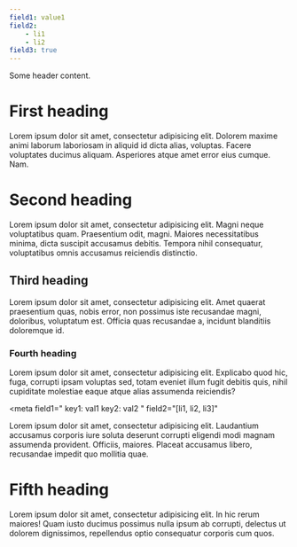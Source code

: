 ```yaml
---
field1: value1
field2:
    - li1
    - li2
field3: true
---
```


Some header content.

# First heading

Lorem ipsum dolor sit amet, consectetur adipisicing elit. Dolorem maxime animi laborum laboriosam in aliquid id dicta alias, voluptas. Facere voluptates ducimus aliquam. Asperiores atque amet error eius cumque. Nam.

# Second heading

<meta field1="val1"></meta>

Lorem ipsum dolor sit amet, consectetur adipisicing elit. Magni neque voluptatibus quam. Praesentium odit, magni. Maiores necessitatibus minima, dicta suscipit accusamus debitis. Tempora nihil consequatur, voluptatibus omnis accusamus reiciendis distinctio.

## Third heading

Lorem ipsum dolor sit amet, consectetur adipisicing elit. Amet quaerat praesentium quas, nobis error, non possimus iste recusandae magni, doloribus, voluptatum est. Officia quas recusandae a, incidunt blanditiis doloremque id.

### Fourth heading
Lorem ipsum dolor sit amet, consectetur adipisicing elit. Explicabo quod hic, fuga, corrupti ipsam voluptas sed, totam eveniet illum fugit debitis quis, nihil cupiditate molestiae eaque atque alias assumenda reiciendis?

<meta
    field1="
        key1: val1
        key2: val2
    "
    field2="[li1, li2, li3]"
>
</meta>

Lorem ipsum dolor sit amet, consectetur adipisicing elit. Laudantium accusamus corporis iure soluta deserunt corrupti eligendi modi magnam assumenda provident. Officiis, maiores. Placeat accusamus libero, recusandae impedit quo mollitia quae.

# Fifth heading

Lorem ipsum dolor sit amet, consectetur adipisicing elit. In hic rerum maiores! Quam iusto ducimus possimus nulla ipsum ab corrupti, delectus ut dolorem dignissimos, repellendus optio consequatur corporis cum quos.
